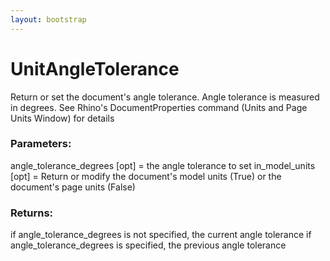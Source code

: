 ```yaml
---
layout: bootstrap
---
```


# UnitAngleTolerance

Return or set the document's angle tolerance. Angle tolerance is
        measured in degrees. See Rhino's DocumentProperties command
        (Units and Page Units Window) for details
        

### Parameters:

angle_tolerance_degrees [opt] = the angle tolerance to set
in_model_units [opt] = Return or modify the document's model units (True)
                       or the document's page units (False)
        

### Returns:


if angle_tolerance_degrees is not specified, the current angle tolerance
if angle_tolerance_degrees is specified, the previous angle tolerance
        
